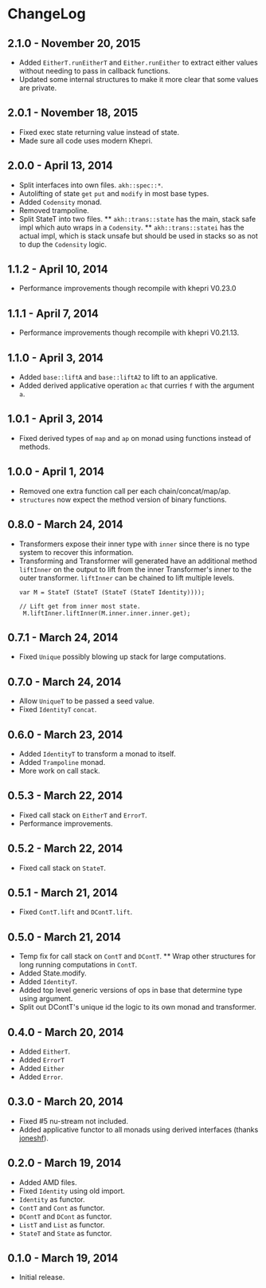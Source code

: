 # ChangeLog

 ## 2.1.0 - November 20, 2015
* Added `EitherT.runEitherT` and `Either.runEither` to extract either values
  without needing to pass in callback functions.
* Updated some internal structures to make it more clear that some values are
  private.

 ## 2.0.1 - November 18, 2015
* Fixed exec state returning value instead of state.
* Made sure all code uses modern Khepri.

 ## 2.0.0 - April 13, 2014
* Split interfaces into own files. `akh::spec::*`.
* Autolifting of state `get` `put` and `modify` in most base types.
* Added `Codensity` monad.
* Removed trampoline.
* Split StateT into two files.
** `akh::trans::state` has the main, stack safe impl which auto wraps in a `Codensity`.
** `akh::trans::statei` has the actual impl, which is stack unsafe but should be used in
  stacks so as not to dup the `Codensity` logic.

 ## 1.1.2 - April 10, 2014
* Performance improvements though recompile with khepri V0.23.0

 ## 1.1.1 - April 7, 2014
* Performance improvements though recompile with khepri V0.21.13.

 ## 1.1.0 - April 3, 2014
* Added `base::liftA` and `base::liftA2` to lift to an applicative.
* Added derived applicative operation `ac` that curries `f` with the argument `a`.

## 1.0.1 - April 3, 2014
* Fixed derived types of `map` and `ap` on monad using functions instead of
  methods.

## 1.0.0 - April 1, 2014
* Removed one extra function call per each chain/concat/map/ap.
* `structures` now expect the method version of binary functions.

## 0.8.0 - March 24, 2014
* Transformers expose their inner type with `inner` since there is no type
  system to recover this information.
* Transforming and Transformer will generated have an additional method `liftInner`
  on the output to lift from the inner Transformer's inner to the outer transformer.
  `liftInner` can be chained to lift multiple levels.
  ```
  var M = StateT (StateT (StateT (StateT Identity))));
  
  // Lift get from inner most state.
   M.liftInner.liftInner(M.inner.inner.inner.get);
   ````

## 0.7.1 - March 24, 2014
* Fixed `Unique` possibly blowing up stack for large computations.

## 0.7.0 - March 24, 2014
* Allow `UniqueT` to be passed a seed value.
* Fixed `IdentityT` `concat`.

## 0.6.0 - March 23, 2014
* Added `IdentityT` to transform a monad to itself.
* Added `Trampoline` monad.
* More work on call stack.

## 0.5.3 - March 22, 2014
* Fixed call stack on `EitherT` and `ErrorT`.
* Performance improvements.

## 0.5.2 - March 22, 2014
* Fixed call stack on `StateT`.

## 0.5.1 - March 21, 2014
* Fixed `ContT.lift` and `DContT.lift`.

## 0.5.0 - March 21, 2014
* Temp fix for call stack on `ContT` and `DContT`.
** Wrap other structures for long running computations in `ContT`.
* Added State.modify.
* Added `IdentityT`.
* Added top level generic versions of ops in base that determine type using argument.
* Split out DContT's unique id the logic to its own monad and transformer.

## 0.4.0 - March 20, 2014
* Added `EitherT`.
* Added `ErrorT`
* Added `Either`
* Added `Error`.

## 0.3.0 - March 20, 2014
* Fixed #5 nu-stream not included.
* Added applicative functor to all monads using derived interfaces (thanks [joneshf](https://github.com/joneshf)).

## 0.2.0 - March 19, 2014
* Added AMD files.
* Fixed `Identity` using old import.
* `Identity` as functor.
* `ContT` and `Cont` as functor.
* `DContT` and `DCont` as functor.
* `ListT` and `List` as functor.
* `StateT` and `State` as functor.

## 0.1.0 - March 19, 2014
* Initial release.
